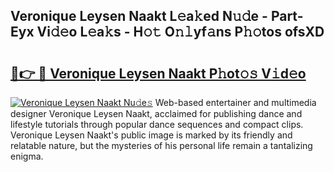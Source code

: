 ## Veronique Leysen Naakt L𝚎a𝚔ed N𝚞𝚍e - Part-Eyx Vi𝚍𝚎o L𝚎a𝚔s - H𝚘𝚝 O𝚗𝚕yf𝚊ns P𝚑𝚘tos ofsXD

# <h2><a href="http://kf607m.oniu.top/?m=Veronique+Leysen+Naakt">🔗👉 🔴 Veronique Leysen Naakt P𝚑ot𝚘𝚜 V𝚒d𝚎o</a></h2>

[![Veronique Leysen Naakt Nu𝚍e𝚜](https://i.imgur.com/0qMVB7G.gif)](http://kf607m.oniu.top/?m=Veronique+Leysen+Naakt)
Web-based entertainer and multimedia designer Veronique Leysen Naakt, acclaimed for publishing dance and lifestyle tutorials through popular dance sequences and compact clips. Veronique Leysen Naakt's public image is marked by its friendly and relatable nature, but the mysteries of his personal life remain a tantalizing enigma.  
